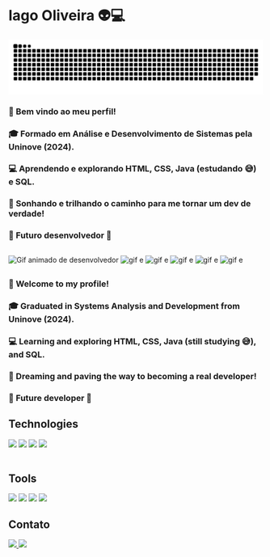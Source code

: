 # Iago Oliveira 👽💻 

<picture align="center">
  <source media="(prefers-color-scheme: dark)" srcset="https://raw.githubusercontent.com/devIagoOliveira/devIagoOliveira/output/github-contribution-grid-snake-dark.svg">
  <source media="(prefers-color-scheme: light)" srcset="https://raw.githubusercontent.com/devIagoOliveira/devIagoOliveira/output/github-contribution-grid-snake-dark.svg">
  <img align="center" alt="github contribution grid snake animation" src="https://raw.githubusercontent.com/devIagoOliveira/devIagoOliveira/output/github-contribution-grid-snake.svg">
</picture>


### 👋 Bem vindo ao meu perfil!

### 🎓 Formado em Análise e Desenvolvimento de Sistemas pela Uninove (2024).


### 💻 Aprendendo e explorando HTML, CSS, Java (estudando 😅) e SQL.
### 🚀 Sonhando e trilhando o caminho para me tornar um dev de verdade!
### 📌 Futuro desenvolvedor 🎯
##

<div display="inline-block">
<img height="100px" src="https://media3.giphy.com/media/v1.Y2lkPTc5MGI3NjExYnhtZDMyejl5MTRmODh6c2pkbTkyOWNtOTllNmdqMmRyc3lybzV3ZSZlcD12MV9pbnRlcm5hbF9naWZfYnlfaWQmY3Q9Zw/bGgsc5mWoryfgKBx1u/giphy.gif" alt="Gif animado de desenvolvedor">
<img height="100px" src="https://media4.giphy.com/media/v1.Y2lkPTc5MGI3NjExeDNudXBrMnh6Z2pscmNsZHlrbmtkc2h3aW9meHVncDI2MXZ4YWNmeCZlcD12MV9pbnRlcm5hbF9naWZfYnlfaWQmY3Q9Zw/KEYMsj2LcXzfcTP5ii/giphy.gif" alt="gif e">
<img height="100px" src="https://media4.giphy.com/media/v1.Y2lkPTc5MGI3NjExbmN0Yzh0dDZpZ3VnN3d3bTM0NDdqY2hhb3ZjMW0zeWdxMmh2NjdsMyZlcD12MV9pbnRlcm5hbF9naWZfYnlfaWQmY3Q9Zw/dZX3AduGrY3uJ7qCsx/giphy.gif" alt="gif e">
<img height="100px" src="https://media1.giphy.com/media/v1.Y2lkPTc5MGI3NjExMmphaXJvMTM3YXA1MnBudmZud24yZWZidWI3eDAwbHRocHh5bGxqbiZlcD12MV9pbnRlcm5hbF9naWZfYnlfaWQmY3Q9Zw/zkRQ24mPZ1HvHj9pZ6/giphy.gif" alt="gif e">
<img height="100px" src="https://media0.giphy.com/media/v1.Y2lkPTc5MGI3NjExbDV0OHN2YmNsMm94czFocWFoc2h0c21ycGNlYjF2bmw1cnMyaDJjaCZlcD12MV9pbnRlcm5hbF9naWZfYnlfaWQmY3Q9Zw/scZPhLqaVOM1qG4lT9/giphy.gif" alt="gif e">
<img height="100px" src="https://media3.giphy.com/media/v1.Y2lkPTc5MGI3NjExeDFsYWd1d3l3cW5waXEyeW14d3MzZG85ZHhxZmhmZHY0azBqcGs5dCZlcD12MV9pbnRlcm5hbF9naWZfYnlfaWQmY3Q9Zw/78XCFBGOlS6keY1Bil/giphy.gif" alt="gif e">

</div>

##
### 👋 Welcome to my profile! 
### 🎓 Graduated in Systems Analysis and Development from Uninove (2024).  
### 💻 Learning and exploring HTML, CSS, Java (still studying 😅), and SQL.  
### 🚀 Dreaming and paving the way to becoming a real developer!  
### 📌 Future developer 🎯  

## Technologies
<div display="inline-block">
<img height="40px" src="https://cdn.jsdelivr.net/gh/devicons/devicon@latest/icons/html5/html5-original.svg"/>
<img height="40px" src="https://cdn.jsdelivr.net/gh/devicons/devicon@latest/icons/css3/css3-original.svg"/>
<img height="40px" src="https://cdn.jsdelivr.net/gh/devicons/devicon@latest/icons/javascript/javascript-original.svg" />
<img height="40px" src="https://cdn.jsdelivr.net/gh/devicons/devicon@latest/icons/java/java-original.svg" />
</div>       
<br>

## Tools

<div display="inline-block">
<img height="40px" src="https://cdn.jsdelivr.net/gh/devicons/devicon@latest/icons/git/git-original.svg" />
<img height="40px" src="https://cdn.jsdelivr.net/gh/devicons/devicon@latest/icons/vscode/vscode-original.svg" />
<img height="40px" src="https://cdn.jsdelivr.net/gh/devicons/devicon@latest/icons/eclipse/eclipse-original.svg" />
<img height="40px" src="https://cdn.jsdelivr.net/gh/devicons/devicon@latest/icons/postgresql/postgresql-original.svg" />
          
   
</div>  

## Contato
<a href=https://www.linkedin.com/in/deviagooliveira target="_blank"><img height="40px" src="https://cdn.jsdelivr.net/gh/devicons/devicon@latest/icons/linkedin/linkedin-original.svg"/>
<a href="mailto:deviagooliveira@gmail.com" target="_blank"><img height="40px" src="https://img.icons8.com/?size=100&id=P7UIlhbpWzZm&format=png&color=000000"/>

